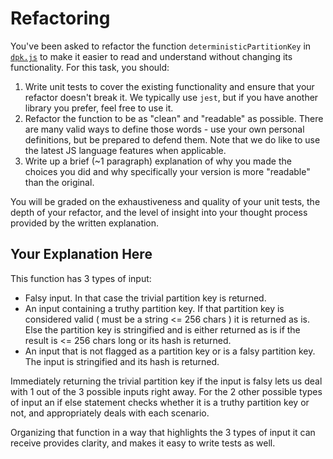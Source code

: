 # Refactoring

You've been asked to refactor the function `deterministicPartitionKey` in [`dpk.js`](dpk.js) to make it easier to read and understand without changing its functionality. For this task, you should:

1. Write unit tests to cover the existing functionality and ensure that your refactor doesn't break it. We typically use `jest`, but if you have another library you prefer, feel free to use it.
2. Refactor the function to be as "clean" and "readable" as possible. There are many valid ways to define those words - use your own personal definitions, but be prepared to defend them. Note that we do like to use the latest JS language features when applicable.
3. Write up a brief (~1 paragraph) explanation of why you made the choices you did and why specifically your version is more "readable" than the original.

You will be graded on the exhaustiveness and quality of your unit tests, the depth of your refactor, and the level of insight into your thought process provided by the written explanation.

## Your Explanation Here

This function has 3 types of input:

- Falsy input. In that case the trivial partition key is returned.
- An input containing a truthy partition key. If that partition key is considered valid ( must be a string <= 256 chars ) it is returned as is. Else the partition key is stringified and is either returned as is if the result is <= 256 chars long or its hash is returned.
- An input that is not flagged as a partition key or is a falsy partition key. The input is stringified and its hash is returned.

Immediately returning the trivial partition key if the input is falsy lets us deal with 1 out of the 3 possible inputs right away. 
For the 2 other possible types of input an if else statement checks whether it is a truthy partition key or not, and appropriately deals with each scenario.

Organizing that function in a way that highlights the 3 types of input it can receive provides clarity, and makes it easy to write tests as well.


